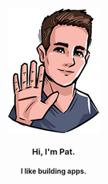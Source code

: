 <p align="center" width="100%">
  <img src="/readme-pic.png" alt="@iampatbrown">
  <h3 align="center">Hi, I'm Pat.</h3>
  <h4 align="center">I like building apps.</h4>
</p>
